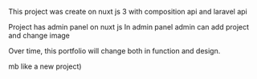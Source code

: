 This project was create on nuxt js 3 with composition api and laravel api

Project has admin panel on nuxt js
In admin panel admin can add project and change image

Over time, this portfolio will change both in function and design.

mb like a new project)